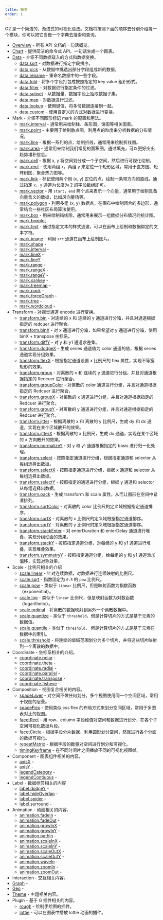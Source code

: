 ```yaml
---
title: 概览
order: 1
---
```


G2 是一个简洁的、渐进式的可视化语法。文档将按照下面的顺序去分别介绍每一个模块，你可以把它当做一个字典去搜索和查询。

* [Overview](/api/overview) - 所有 API 文档的一句话概览。
* [Chart](./chart) - 提供简洁的命令式 API，一句话生成一个图表。
* [Data](/api/data/overview) - 介绍不同数据载入的方式和数据变换。
  * [data.sort](/api/data/sort) - 对数据进行指定字段排序。
  * [data.pick](/api/data/pick) - 从数据中挑选出部分字段组成新的数据。
  * [data.rename](/api/data/rename) - 重命名数据中的一些字段。
  * [data.fold](/api/data/fold) - 将多个字段打包成按照指定的 key value 组织形式。
  * [data.filter](/api/data/filter) - 对数据进行指定条件的过滤。
  * [data.subset](/api/data/subset) - 从数据量、数据字段上抽取数据子集。
  * [data.map](/api/data/map) - 对数据进行过滤。
  * [data.lookup](/api/data/lookup) - 使用键值，将多份数据连接到一起。
  * [data.custom](/api/data/custom) - 使用自定义的方式对数据进行变换。
* Mark - 介绍不同图形标记 mark 的配置和用法。
  * [mark.interval](/api/mark/interval) - 通常用来绘制柱、条形图，饼图等相关图表。
  * [mark.point](/api/mark/point) - 主要用于绘制散点图，利用点的粒度来分析数据的分布情况。
  * [mark.line](/api/mark/line) - 根据一系列的点，绘制折线，通常用来绘制折线图。
  * [mark.area](/api/mark/area) - 通常用来绘制我们常见的面积图，通过填充，可以更好突出趋势堆积信息。
  * [mark.cell](/api/mark/cell) - 根据 x, y 将空间划分成一个子空间，然后进行可视化绘制。
  * [mark.rect](/api/mark/rect) - 使用两组 x，两组 y 来定位一个矩形区域，常用于直方图、矩阵树图、聚合热力图等。
  * [mark.link](/api/mark/link) - 标记使用两个用 (x, y) 定位的点，绘制一条带方向的直线。通过指定 `x`，`y` 通道为长度为 2 的字段数组即可。
  * [mark.vector](/api/mark/vector) - 用 `start`，`end` 两个点来表示一个向量，通常用于绘制具备向量含义的数据，比如风向量场等。
  * [mark.polygon](/api/mark/polygon) - 利用多组 (x, y) 数据点，在画布中绘制闭合的多边形，通常结合一些社区布局算法使用。
  * [mark.box](/api/mark/box) - 用来绘制箱线图，通常用来展示一组数据分布情况的统计图。
  * [mark.boxplot](./mark/boxplot) - 
  * [mark.text](/api/mark/text) - 通过指定文本的样式通道，可以在画布上绘制和数据绑定的文本字符。
  * [mark.image](/api/mark/image) - 利用 `src` 通道在画布上绘制图片。
  * [mark.shape](./mark/shape) - 
  * [mark.interval](./mark/interval) - 
  * [mark.lineX](./mark/lineX) - 
  * [mark.lineY](./mark/lineY) - 
  * [mark.range](./mark/range) - 
  * [mark.rangeX](./mark/rangeX) - 
  * [mark.rangeY](./mark/rangeY) - 
  * [mark.sankey](./mark/sankey) - 
  * [mark.treemap](./mark/treemap) - 
  * [mark.pack](./mark/pack) - 
  * [mark.forceGraph](./mark/forceGraph) - 
  * [mark.tree](./mark/tree) - 
  * [mark.wordcloud](./mark/wordcloud) - 
* Transform - 对视觉通道 encode 进行变换。
  * [transform.bin](/api/transform/bin) - 对连续的 x 和 连续的 y 通道进行分箱，并且对通道根据指定的 redcuer 进行聚合。
  * [transform.binX](/api/transform/binx) - 对 x 通道进行分箱，如果希望对 y 通道进行分箱，使用 binX + transpose 坐标系。
  * [transform.diffY](/api/transform/diffy) - 对 y 和 y1 通道求差集。
  * [transform.dodgeX](/api/transform/dodgex) - 生成 series 通道值为 color 通道的值，根据 series 通道实现分组效果。
  * [transform.flexX](/api/transform/flexx) - 根据指定通道设置 x 比例尺的 flex 属性，实现不等宽矩形的效果。
  * [transform.group](/api/transform/group) - 对离散的 x 和 连续的 y 通道进行分组，并且对通道根据指定的 Redcuer 进行聚合。
  * [transform.groupColor](/api/transform/groupcolor) - 对离散的 color 通道进行分组，并且对通道根据指定的 Redcuer 进行聚合。
  * [transform.groupX](/api/transform/groupx) - 对离散的 x 通道进行分组，并且对通道根据指定的 Redcuer 进行聚合。
  * [transform.groupY](/api/transform/groupy) - 对离散的 y 通道进行分组，并且对通道根据指定的 Redcuer 进行聚合。
  * [transform.jitter](/api/transform/jitter) - 根据离散的 x 和 离散的 y 比例尺，生成 dy 和 dx 通道，实现在某个区域散开的效果。
  * [transform.jitterX](/api/transform/jitterx) - 根据离散的 x 比例尺，生成 dx 通道，实现在某个区域的 x 方向散开的效果。
  * [transform.normalizeY](/api/transform/normalizey) - 对 y 和 y1 通道根据指定的 basis 进行归一化处理。
  * [transform.select](/api/transform/select) - 按照指定通道进行分组，根据指定通道和 selector 从每组选择出数据。
  * [transform.selectX](/api/transform/selectx) - 按照指定通道进行分组，根据 x 通道和 selector 从每组选择出数据。
  * [transform.selectY](/api/transform/selecty) - 按照指定的通道进行分组，根据 y 通道和 selector 从每组选择出数据。
  * [transform.pack](/api/transform/pack) - 生成 transform 和 scale 属性，从而让图形在空间中紧凑排列。
  * [transform.sortColor](/api/transform/sortcolor) - 对离散的 color 比例尺的定义域根据指定通道排序。
  * [transform.sortX](/api/transform/sortx) - 对离散的 x 比例尺的定义域根据指定通道排序。
  * [transform.sortY](/api/transform/sorty) - 对离散的 y 比例尺的定义域根据指定通道排序。
  * [transform.stackEnter](/api/transform/stackenter) - 对 enterDuration 和 enterDelay 通道进行堆叠，实现分组动画的效果。
  * [transform.stackY](/api/transform/stacky) - 按照指定通道分组，对每组的 y 和 y1 通道进行堆叠，实现堆叠效果。
  * [transform.symmetryY](/api/transform/symmetryy) - 按照指定通道分组，给每组的 y 和 y1 通道添加偏移，实现对称效果。
* Scale - 比例尺相关的介绍
  * [scale.linear](/api/scale/linear) - 针对连续数据，对数据进行连续映射的比例尺。
  * [scale.sqrt](/api/scale/sqrt) - 指数固定为 `0.5` 的 `pow` 比例尺。
  * [scale.pow](/api/scale/pow) - 类似于 `linear` 比例尺，但是映射函数为指数函数（exponential）。
  * [scale.log](/api/scale/log) - 类似于 `linear` 比例尺，但是映射函数为对数函数（logarithmic）。
  * [scale.ordinal](/api/scale/ordinal) - 将离散的数据映射到另外一个离散数据中。
  * [scale.quantize](/api/scale/quantize) - 类似于 `threshold`，但是计算切片的方式是基于元素的数据值。
  * [scale.quantile](/api/scale/quantile) - 类似于 `threshold`， 但是计算切片的方式是基于元素在数据中的索引。
  * [scale.threshold](/api/scale/threshold) - 将连续的值域范围划分为多个切片，并将这些切片映射到一个离散的数据中。
* Coordinate - 坐标系相关的介绍。
  * [coordinate.polar](./scale/polar) - 
  * [coordinate.theta](./scale/theta) - 
  * [coordinate.radial](./scale/radial) - 
  * [coordinate.parallel](./scale/parallel) - 
  * [coordinate.transpose](./scale/transpose) - 
  * [coordinate.fisheye](./scale/fisheye) - 
* Composition - 视图复合相关的内容。
  * [spaceLayer](/api/composition/spacelayer) - 对空间不做任何划分，多个视图使用同一个空间区域，常用于视图的层叠。
  * [spaceFlex](/api/composition/spaceflex) - 使用类似 css flex 的布局方式来划分空间区域，常用于多图表对比的视图。
  * [facetRect](/api/composition/facetrect) - 用 row、column 字段维值对空间和数据进行划分，在各个子空间可视化数据片段。
  * [facetCircle](/api/composition/facetcircle) - 根据字段分片数据，利用圆形划分空间，然就进行各个分面的数据可视化。
  * [repeatMatrix](/api/composition/repeatmatrix) - 根据字段的数量对空间进行划分和可视化。
  * [timingKeyframe](/api/composition/timingkeyframe) - 在不同时间片之间播放不同的可视化视图帧。
* Component - 图表组件相关的内容。
  * [axisX](./scale/axisX) - 
  * [axisY](./scale/axisY) - 
  * [legendCateogry](./scale/legendCateogry) - 
  * [legendContiuous](./scale/legendContiuous) - 
* Label - 数据标签相关的内容
  * [label.dodgeY](./scale/dodgeY) - 
  * [label.hideOverlap](./scale/hideOverlap) - 
  * [label.spider](./scale/spider) - 
  * [label.surround](./scale/surround) - 
* Animation - 动画相关的内容。
  * [animation.fadeIn](./scale/fadeIn) - 
  * [animation.fadeOut](./scale/fadeOut) - 
  * [animation.growInX](./scale/growInX) - 
  * [animation.growInY](./scale/growInY) - 
  * [animation.pathIn](./scale/pathIn) - 
  * [animation.scaleInX](./scale/scaleInX) - 
  * [animation.scaleInY](./scale/scaleInY) - 
  * [animation.scaleOutX](./scale/scaleOutX) - 
  * [animation.scaleOutY](./scale/scaleOutY) - 
  * [animation.waveIn](./scale/waveIn) - 
  * [animation.zoomIn](./scale/zoomIn) - 
  * [animation.zoomOut](./scale/zoomOut) - 
* Interaction - 交互相关内容。
* [Graph]() - 
* [Geo]() - 
* [Theme](./theme) - 主题相关内容。
* Plugin - 基于 G 插件相关的内容。
  * [rough](/api/plugin/rough) - 绘制手绘图的插件。
  * [lottie](/api/plugin/lottie) - 可以在图表中播放 lottie 动画的插件。